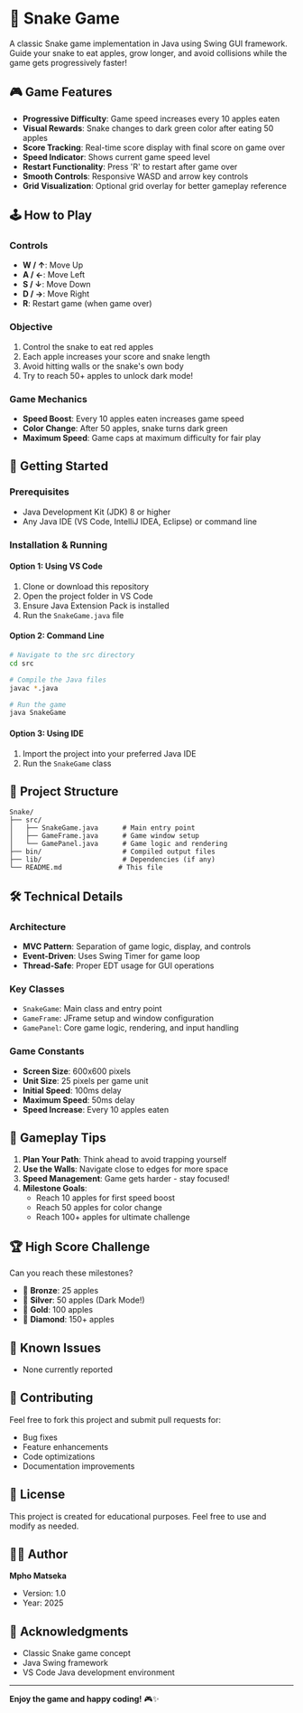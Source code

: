 # 🐍 Snake Game

A classic Snake game implementation in Java using Swing GUI framework. Guide your snake to eat apples, grow longer, and avoid collisions while the game gets progressively faster!

## 🎮 Game Features

- **Progressive Difficulty**: Game speed increases every 10 apples eaten
- **Visual Rewards**: Snake changes to dark green color after eating 50 apples
- **Score Tracking**: Real-time score display with final score on game over
- **Speed Indicator**: Shows current game speed level
- **Restart Functionality**: Press 'R' to restart after game over
- **Smooth Controls**: Responsive WASD and arrow key controls
- **Grid Visualization**: Optional grid overlay for better gameplay reference

## 🕹️ How to Play

### Controls
- **W / ↑**: Move Up
- **A / ←**: Move Left  
- **S / ↓**: Move Down
- **D / →**: Move Right
- **R**: Restart game (when game over)

### Objective
1. Control the snake to eat red apples
2. Each apple increases your score and snake length
3. Avoid hitting walls or the snake's own body
4. Try to reach 50+ apples to unlock dark mode!

### Game Mechanics
- **Speed Boost**: Every 10 apples eaten increases game speed
- **Color Change**: After 50 apples, snake turns dark green
- **Maximum Speed**: Game caps at maximum difficulty for fair play

## 🚀 Getting Started

### Prerequisites
- Java Development Kit (JDK) 8 or higher
- Any Java IDE (VS Code, IntelliJ IDEA, Eclipse) or command line

### Installation & Running

#### Option 1: Using VS Code
1. Clone or download this repository
2. Open the project folder in VS Code
3. Ensure Java Extension Pack is installed
4. Run the `SnakeGame.java` file

#### Option 2: Command Line
```bash
# Navigate to the src directory
cd src

# Compile the Java files
javac *.java

# Run the game
java SnakeGame
```

#### Option 3: Using IDE
1. Import the project into your preferred Java IDE
2. Run the `SnakeGame` class

## 📁 Project Structure

```
Snake/
├── src/
│   ├── SnakeGame.java      # Main entry point
│   ├── GameFrame.java      # Game window setup
│   └── GamePanel.java      # Game logic and rendering
├── bin/                    # Compiled output files
├── lib/                    # Dependencies (if any)
└── README.md              # This file
```

## 🛠️ Technical Details

### Architecture
- **MVC Pattern**: Separation of game logic, display, and controls
- **Event-Driven**: Uses Swing Timer for game loop
- **Thread-Safe**: Proper EDT usage for GUI operations

### Key Classes
- `SnakeGame`: Main class and entry point
- `GameFrame`: JFrame setup and window configuration  
- `GamePanel`: Core game logic, rendering, and input handling

### Game Constants
- **Screen Size**: 600x600 pixels
- **Unit Size**: 25 pixels per game unit
- **Initial Speed**: 100ms delay
- **Maximum Speed**: 50ms delay
- **Speed Increase**: Every 10 apples eaten

## 🎯 Gameplay Tips

1. **Plan Your Path**: Think ahead to avoid trapping yourself
2. **Use the Walls**: Navigate close to edges for more space
3. **Speed Management**: Game gets harder - stay focused!
4. **Milestone Goals**: 
   - Reach 10 apples for first speed boost
   - Reach 50 apples for color change
   - Reach 100+ apples for ultimate challenge

## 🏆 High Score Challenge

Can you reach these milestones?
- 🥉 **Bronze**: 25 apples
- 🥈 **Silver**: 50 apples (Dark Mode!)
- 🥇 **Gold**: 100 apples
- 💎 **Diamond**: 150+ apples

## 🐛 Known Issues

- None currently reported

## 🤝 Contributing

Feel free to fork this project and submit pull requests for:
- Bug fixes
- Feature enhancements
- Code optimizations
- Documentation improvements

## 📝 License

This project is created for educational purposes. Feel free to use and modify as needed.

## 👨‍💻 Author

**Mpho Matseka**
- Version: 1.0
- Year: 2025

## 🙏 Acknowledgments

- Classic Snake game concept
- Java Swing framework
- VS Code Java development environment

---

**Enjoy the game and happy coding!** 🎮✨
